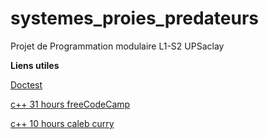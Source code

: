 # systemes_proies_predateurs
Projet de Programmation modulaire L1-S2 UPSaclay


**Liens utiles**


[Doctest](https://github.com/doctest/doctest)

[c++ 31 hours freeCodeCamp](https://www.freecodecamp.org/news/learn-c-with-free-31-hour-course/)

[c++ 10 hours caleb curry](https://youtube.com/playlist?list=PL_c9BZzLwBRJVJsIfe97ey45V4LP_HXiG)
